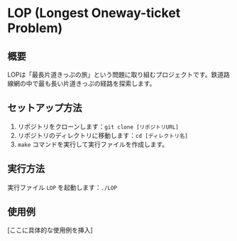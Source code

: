 # LOP (Longest Oneway-ticket Problem)

## 概要
LOPは「最長片道きっぷの旅」という問題に取り組むプロジェクトです。鉄道路線網の中で最も長い片道きっぷの経路を探索します。

## セットアップ方法
1. リポジトリをクローンします：`git clone [リポジトリURL]`
2. リポジトリのディレクトリに移動します：`cd [ディレクトリ名]`
3. `make` コマンドを実行して実行ファイルを作成します。

## 実行方法
実行ファイル `LOP` を起動します：`./LOP`

## 使用例
[ここに具体的な使用例を挿入]
